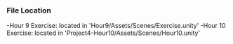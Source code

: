 ### File Location
-Hour 9 Exercise: located in 'Hour9/Assets/Scenes/Exercise.unity'
-Hour 10 Exercise: located in 'Project4-Hour10/Assets/Scenes/Hour10.unity'
